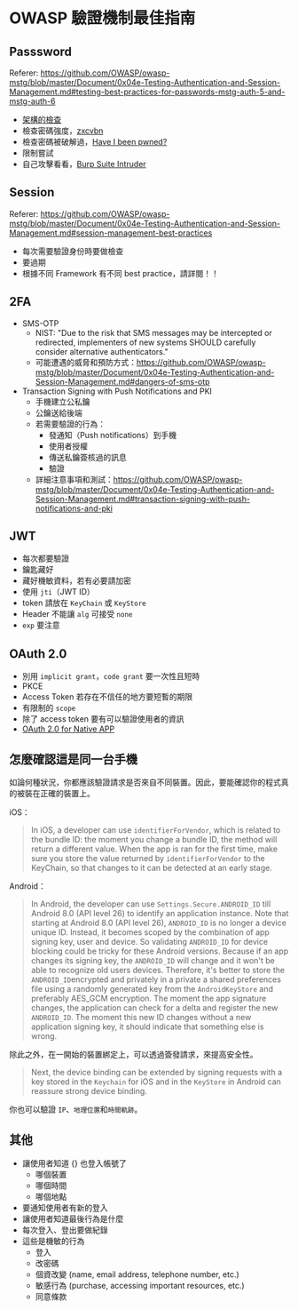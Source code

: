 # OWASP 驗證機制最佳指南

## Passsword

Referer: https://github.com/OWASP/owasp-mstg/blob/master/Document/0x04e-Testing-Authentication-and-Session-Management.md#testing-best-practices-for-passwords-mstg-auth-5-and-mstg-auth-6

- [架構的檢查](https://github.com/OWASP/CheatSheetSeries/blob/master/cheatsheets/Authentication_Cheat_Sheet.md#implement-proper-password-strength-controls)
- 檢查密碼強度，[zxcvbn](https://github.com/dropbox/zxcvbn)
- 檢查密碼被破解過，[Have I been pwned?](https://haveibeenpwned.com/)
- 限制嘗試
- 自己攻擊看看，[Burp Suite Intruder](https://portswigger.net/burp/help/intruder_using.html)

## Session

Referer: https://github.com/OWASP/owasp-mstg/blob/master/Document/0x04e-Testing-Authentication-and-Session-Management.md#session-management-best-practices

- 每次需要驗證身份時要做檢查
- 要過期
- 根據不同 Framework 有不同 best practice，請詳閱！！

## 2FA

- SMS-OTP
  - NIST: "Due to the risk that SMS messages may be intercepted or redirected, implementers of new systems SHOULD carefully consider alternative authenticators."
  - 可能遭遇的威脅和預防方式：https://github.com/OWASP/owasp-mstg/blob/master/Document/0x04e-Testing-Authentication-and-Session-Management.md#dangers-of-sms-otp
- Transaction Signing with Push Notifications and PKI
  - 手機建立公私鑰
  - 公鑰送給後端
  - 若需要驗證的行為：
    - 發通知（Push notifications）到手機
    - 使用者授權
    - 傳送私鑰簽核過的訊息
    - 驗證
  - 詳細注意事項和測試：https://github.com/OWASP/owasp-mstg/blob/master/Document/0x04e-Testing-Authentication-and-Session-Management.md#transaction-signing-with-push-notifications-and-pki

## JWT

- 每次都要驗證
- 鑰匙藏好
- 藏好機敏資料，若有必要請加密
- 使用 `jti`（JWT ID）
- token 請放在 `KeyChain` 或 `KeyStore`
- Header 不能讓 `alg` 可接受 `none`
- `exp` 要注意

## OAuth 2.0

- 別用 `implicit grant`，`code grant` 要一次性且短時
- PKCE
- Access Token 若存在不信任的地方要短暫的期限
- 有限制的 `scope`
- 除了 access token 要有可以驗證使用者的資訊
- [OAuth 2.0 for Native APP](https://tools.ietf.org/html/draft-ietf-oauth-native-apps-12)

## 怎麼確認這是同一台手機

如論何種狀況，你都應該驗證請求是否來自不同裝置。因此，要能確認你的程式真的被裝在正確的裝置上。

iOS：

> In iOS, a developer can use `identifierForVendor`, which is related to the bundle ID: the moment you change a bundle ID, the method will return a different value. When the app is ran for the first time, make sure you store the value returned by `identifierForVendor` to the KeyChain, so that changes to it can be detected at an early stage.

Android：

> In Android, the developer can use `Settings.Secure.ANDROID_ID` till Android 8.0 (API level 26) to identify an application instance. Note that starting at Android 8.0 (API level 26), `ANDROID_ID` is no longer a device unique ID. Instead, it becomes scoped by the combination of app signing key, user and device. So validating `ANDROID_ID` for device blocking could be tricky for these Android versions. Because if an app changes its signing key, the `ANDROID_ID` will change and it won't be able to recognize old users devices. Therefore, it's better to store the `ANDROID_ID`encrypted and privately in a private a shared preferences file using a randomly generated key from the `AndroidKeyStore` and preferably AES_GCM encryption. The moment the app signature changes, the application can check for a delta and register the new `ANDROID_ID`. The moment this new ID changes without a new application signing key, it should indicate that something else is wrong.

除此之外，在一開始的裝置綁定上，可以透過簽發請求，來提高安全性。

> Next, the device binding can be extended by signing requests with a key stored in the `Keychain` for iOS and in the `KeyStore` in Android can reassure strong device binding.

你也可以驗證 `IP`、`地理位置`和`時間軌跡`。

## 其他

- 讓使用者知道 {} 也登入帳號了
  - 哪個裝置
  - 哪個時間
  - 哪個地點
- 要通知使用者有新的登入
- 讓使用者知道最後行為是什麼
- 每次登入、登出要做紀錄
- 這些是機敏的行為
  - 登入
  - 改密碼
  - 個資改變 (name, email address, telephone number, etc.)
  - 敏感行為 (purchase, accessing important resources, etc.)
  - 同意條款
